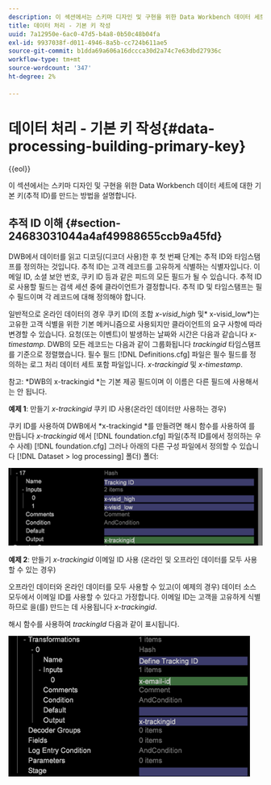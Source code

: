 ```yaml
---
description: 이 섹션에서는 스키마 디자인 및 구현을 위한 Data Workbench 데이터 세트에 대한 기본 키(추적 ID)를 만드는 방법을 설명합니다.
title: 데이터 처리 - 기본 키 작성
uuid: 7a12950e-6ac0-47d5-b4a8-0b50c48b04fa
exl-id: 9937038f-d011-4946-8a5b-cc724b611ae5
source-git-commit: b1dda69a606a16dccca30d2a74c7e63dbd27936c
workflow-type: tm+mt
source-wordcount: '347'
ht-degree: 2%

---
```


# 데이터 처리 - 기본 키 작성{#data-processing-building-primary-key}

{{eol}}

이 섹션에서는 스키마 디자인 및 구현을 위한 Data Workbench 데이터 세트에 대한 기본 키(추적 ID)를 만드는 방법을 설명합니다.

## 추적 ID 이해 {#section-24683031044a4af49988655ccb9a45fd}

DWB에서 데이터를 읽고 디코딩(디코더 사용)한 후 첫 번째 단계는 추적 ID와 타임스탬프를 정의하는 것입니다. 추적 ID는 고객 레코드를 고유하게 식별하는 식별자입니다. 이메일 ID, 소셜 보안 번호, 쿠키 ID 등과 같은 피드의 모든 필드가 될 수 있습니다. 추적 ID로 사용할 필드는 검색 세션 중에 클라이언트가 결정합니다. 추적 ID 및 타임스탬프는 필수 필드이며 각 레코드에 대해 정의해야 합니다.

일반적으로 온라인 데이터의 경우 쿠키 ID(의 조합 *x-visid_high* 및* x-visid_low*)는 고유한 고객 식별을 위한 기본 메커니즘으로 사용되지만 클라이언트의 요구 사항에 따라 변경할 수 있습니다. 요청(또는 이벤트)이 발생하는 날짜와 시간은 다음과 같습니다 *x-timestamp*. DWB의 모든 레코드는 다음과 같이 그룹화됩니다 *trackingid* 타임스탬프를 기준으로 정렬했습니다. 필수 필드 [!DNL Definitions.cfg] 파일은 필수 필드를 정의하는 로그 처리 데이터 세트 포함 파일입니다. *x-trackingid* 및 *x-timestamp*.

참고: *DWB의 x-trackingid *는 기본 제공 필드이며 이 이름은 다른 필드에 사용해서는 안 됩니다.

**예제 1**: 만들기 *x-trackingid* 쿠키 ID 사용(온라인 데이터만 사용하는 경우)

쿠키 ID를 사용하여 DWB에서 *x-trackingid *를 만들려면 해시 함수를 사용하여 를 만듭니다 *x-trackingid* 에서 [!DNL foundation.cfg] 파일(추적 ID를에서 정의하는 우수 사례) [!DNL foundation.cfg] 그러나 아래의 다른 구성 파일에서 정의할 수 있습니다 [!DNL Dataset > log processing] 폴더) 폴더:

![](assets/dwb_impl_primary_key1.png)

**예제 2**: 만들기 *x-trackingid* 이메일 ID 사용 (온라인 및 오프라인 데이터를 모두 사용할 수 있는 경우)

오프라인 데이터와 온라인 데이터를 모두 사용할 수 있고(이 예제의 경우) 데이터 소스 모두에서 이메일 ID를 사용할 수 있다고 가정합니다. 이메일 ID는 고객을 고유하게 식별하므로 을(를) 만드는 데 사용됩니다 *x-trackingid*.

해시 함수를 사용하여 *trackingId* 다음과 같이 표시됩니다.

![](assets/dwb_impl_primary_key2.png)
